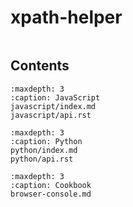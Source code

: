 # xpath-helper
```{include} ../README.md
```
## Contents

```{toctree}
:maxdepth: 3
:caption: JavaScript
javascript/index.md
javascript/api.rst
```

```{toctree}
:maxdepth: 3
:caption: Python
python/index.md
python/api.rst
```

```{toctree}
:maxdepth: 3
:caption: Cookbook
browser-console.md
```